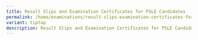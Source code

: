 ```yaml
---
title: Result Slips and Examination Certificates for PSLE Candidates
permalink: /home/examinations/result-slips-examination-certificates-for-psle-candidates/
variant: tiptap
description: Result Slips and Examination Certificates for PSLE Candidates
---
```

